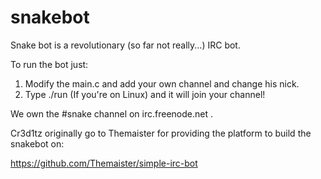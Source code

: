 # snakebot
Snake bot is a revolutionary (so far not really...) IRC bot.

To run the bot just:

1. Modify the main.c and add your own channel and change his nick.
2. Type ./run (If you're on Linux) and it will join your channel!

We own the #snake channel on irc.freenode.net .

Cr3d1tz originally go to Themaister for providing the platform to build the snakebot on:

https://github.com/Themaister/simple-irc-bot
